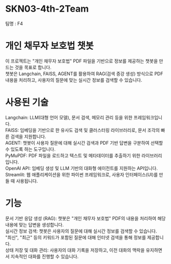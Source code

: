 # SKN03-4th-2Team
팀명 : F4

# 개인 채무자 보호법 챗봇    
이 프로젝트는 "개인 채무자 보호법" PDF 파일을 기반으로 정보를 제공하는 챗봇을 만드는 것을 목표로 합니다.     
챗봇은 Langchain, FAISS, AGENT를 활용하여 RAG(검색 증강 생성) 방식으로 PDF 내용을 처리하고, 사용자의 질문에 맞는 실시간 정보를 검색할 수 있습니다.    

# 사용된 기술    
Langchain: LLM(대형 언어 모델), 문서 검색, 메모리 관리 등을 위한 프레임워크입니다.    
FAISS: 임베딩을 기반으로 한 유사도 검색 및 클러스터링 라이브러리로, 문서 조각의 빠른 검색을 지원합니다.    
AGENT: 챗봇이 사용자 질문에 대해 실시간 검색과 PDF 기반 답변을 구분하여 선택할 수 있도록 하는 도구입니다.    
PyMuPDF: PDF 파일을 로드하고 텍스트 및 메타데이터를 추출하기 위한 라이브러리입니다.    
OpenAI API: 임베딩 생성 및 LLM 기반의 대화형 에이전트를 지원하는 API입니다.    
Streamlit: 웹 애플리케이션을 위한 파이썬 프레임워크로, 사용자 인터페이스(UI)를 만들 때 사용됩니다.    
# 기능    
문서 기반 응답 생성 (RAG): 챗봇은 "개인 채무자 보호법" PDF의 내용을 처리하여 해당 내용에 맞는 답변을 생성합니다.    
실시간 정보 검색: 챗봇은 사용자의 질문에 대해 실시간 정보를 검색할 수 있습니다.    
"최신", "최근" 등의 키워드가 포함된 질문에 대해 인터넷 검색을 통해 정보를 제공합니다.    
상태 저장 및 대화 관리: 사용자의 대화 기록을 저장하고, 이전 대화의 맥락을 유지하면서 지속적인 대화를 진행할 수 있습니다.    
